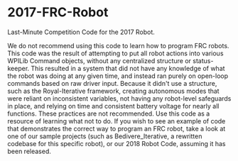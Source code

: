 # 2017-FRC-Robot
Last-Minute Competition Code for the 2017 Robot.

We do not recommend using this code to learn how to program FRC robots.  This code was the result of attempting to put all robot actions into various WPILib Command objects, without any centralized structure or status-keeper.  This resulted in a system that did not have any knowledge of what the robot was doing at any given time, and instead ran purely on open-loop commands based on raw driver input.  Because it didn't use a structure, such as the Royal-Iterative framework, creating autonomous modes that were reliant on inconsistent variables, not having any robot-level safeguards in place, and relying on time and consistent battery voltage for nearly all functions. These practices are not recommended.  Use this code as a resource of learning what not to do. If you wish to see an example of code that demonstrates the correct way to program an FRC robot, take a look at one of our sample projects (such as Bedivere_Iterative, a rewritten codebase for this specific robot), or our 2018 Robot Code, assuming it has been released. 
